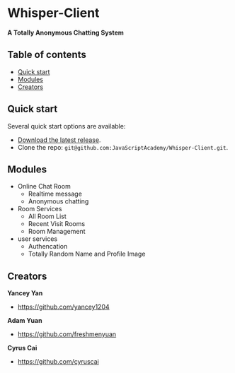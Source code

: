 # Whisper-Client
**A Totally Anonymous Chatting System**

## Table of contents

* [Quick start](#quick-start)
* [Modules](#modules)
* [Creators](#creators)

## Quick start

Several quick start options are available:

* [Download the latest release](https://github.com/JavaScriptAcademy/Whisper-Client.git).
* Clone the repo: `git@github.com:JavaScriptAcademy/Whisper-Client.git`.

## Modules
 * Online Chat Room
   * Realtime message
   * Anonymous chatting
 * Room Services
   * All Room List
   * Recent Visit Rooms
   * Room Management
 * user services
   * Authencation
   * Totally Random Name and Profile Image


## Creators

**Yancey Yan**

* <https://github.com/yancey1204>

**Adam Yuan**

* <https://github.com/freshmenyuan>

**Cyrus Cai**

* <https://github.com/cyruscai>
